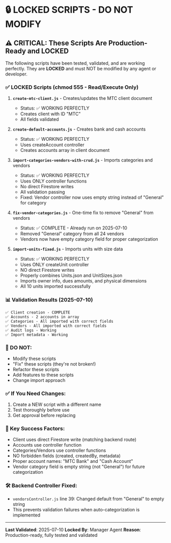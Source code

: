 # 🔒 LOCKED SCRIPTS - DO NOT MODIFY

## ⚠️ CRITICAL: These Scripts Are Production-Ready and LOCKED

The following scripts have been tested, validated, and are working perfectly. They are **LOCKED** and must NOT be modified by any agent or developer.

### ✅ LOCKED Scripts (chmod 555 - Read/Execute Only)

1. **`create-mtc-client.js`** - Creates/updates the MTC client document
   - Status: ✅ WORKING PERFECTLY
   - Creates client with ID "MTC"
   - All fields validated
   
2. **`create-default-accounts.js`** - Creates bank and cash accounts
   - Status: ✅ WORKING PERFECTLY  
   - Uses createAccount controller
   - Creates accounts array in client document
   
3. **`import-categories-vendors-with-crud.js`** - Imports categories and vendors
   - Status: ✅ WORKING PERFECTLY
   - Uses ONLY controller functions
   - No direct Firestore writes
   - All validation passing
   - Fixed: Vendor controller now uses empty string instead of "General" for category

4. **`fix-vendor-categories.js`** - One-time fix to remove "General" from vendors
   - Status: ✅ COMPLETE - Already run on 2025-07-10
   - Removed "General" category from all 24 vendors
   - Vendors now have empty category field for proper categorization

5. **`import-units-fixed.js`** - Imports units with size data
   - Status: ✅ WORKING PERFECTLY
   - Uses ONLY createUnit controller
   - NO direct Firestore writes
   - Properly combines Units.json and UnitSizes.json
   - Imports owner info, dues amounts, and physical dimensions
   - All 10 units imported successfully

### 📊 Validation Results (2025-07-10)

```
✅ Client creation - COMPLETE
✅ Accounts - 2 accounts in array
✅ Categories - All imported with correct fields
✅ Vendors - All imported with correct fields
✅ Audit logs - Working
✅ Import metadata - Working
```

### 🚫 DO NOT:
- Modify these scripts
- "Fix" these scripts (they're not broken!)
- Refactor these scripts
- Add features to these scripts
- Change import approach

### ✅ If You Need Changes:
1. Create a NEW script with a different name
2. Test thoroughly before use
3. Get approval before replacing

### 🔑 Key Success Factors:
- Client uses direct Firestore write (matching backend route)
- Accounts use controller function
- Categories/Vendors use controller functions
- NO forbidden fields (created, createdBy, metadata)
- Proper account names: "MTC Bank" and "Cash Account"
- Vendor category field is empty string (not "General") for future categorization

### 🛠️ Backend Controller Fixed:
- `vendorsController.js` line 39: Changed default from "General" to empty string
- This prevents validation failures when auto-categorization is implemented

---
**Last Validated**: 2025-07-10
**Locked By**: Manager Agent
**Reason**: Production-ready, fully tested and validated